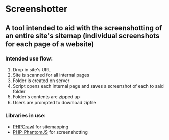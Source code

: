 # Screenshotter

## A tool intended to aid with the screenshotting of an entire site's sitemap (individual screenshots for each page of a website)

### Intended use flow:
1. Drop in site's URL
2. Site is scanned for all internal pages
3. Folder is created on server
4. Script opens each internal page and saves a screenshot of each to said folder
5. Folder's contents are zipped up
6. Users are prompted to download zipfile

### Libraries in use:
* [PHPCrawl](http://phpcrawl.cuab.de/) for sitemapping
* [PHP-PhantomJS](http://jonnnnyw.github.io/php-phantomjs/4.0/) for screenshotting
